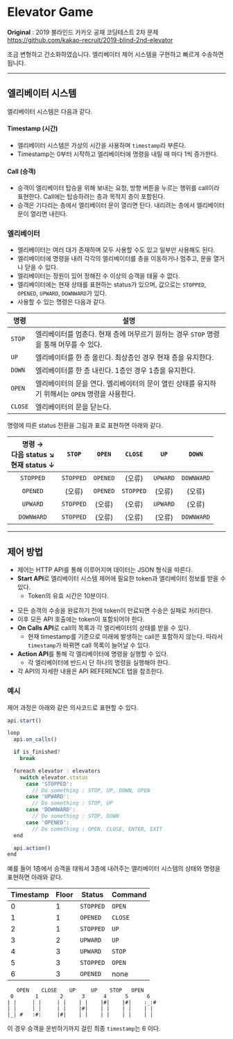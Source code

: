 # Elevator Game

**Original** : 2019 블라인드 카카오 공채 코딩테스트 2차 문제
https://github.com/kakao-recruit/2019-blind-2nd-elevator

조금 변형하고 간소화하였습니다.
엘리베이터 제어 시스템을 구현하고 빠르게 수송하면 됩니다.

* * *

## 엘리베이터 시스템

엘리베이터 시스템은 다음과 같다.

#### Timestamp (시간)

- 엘리베이터 시스템은 가상의 시간을 사용하며 `timestamp`라 부른다.
- Timestamp는 0부터 시작하고 엘리베이터에 명령을 내릴 때 마다 1씩 증가한다.

#### Call (승객)

- 승객이 엘리베이터 탑승을 위해 보내는 요청, 방향 버튼을 누르는 행위를 call이라 표현한다.
  Call에는 탑승하려는 층과 목적지 층이 포함된다.
- 승객은 기다리는 층에서 엘리베이터 문이 열리면 탄다. 내리려는 층에서 엘리베이터 문이 열리면 내린다.

### 엘리베이터

- 엘리베이터는 여러 대가 존재하며 모두 사용할 수도 있고 일부만 사용해도 된다.
- 엘리베이터에 명령을 내려 각각의 엘리베이터를 층을 이동하거나 멈추고, 문을 열거나 닫을 수 있다.
- 엘리베이터는 정원이 있어 정해진 수 이상의 승객을 태울 수 없다.
- 엘리베이터에는 현재 상태를 표현하는 status가 있으며, 값으로는 `STOPPED`, `OPENED`, `UPWARD`, `DOWNWARD`가 있다.
- 사용할 수 있는 명령은 다음과 같다.

| 명령 | 설명 |
| ---- | ---- |
| `STOP` | 엘리베이터를 멈춘다. 현재 층에 머무르기 원하는 경우 `STOP` 명령을 통해 머무를 수 있다. |
| `UP` | 엘리베이터를 한 층 올린다. 최상층인 경우 현재 층을 유지한다. |
| `DOWN` | 엘리베이터를 한 층 내린다. 1층인 경우 1층을 유지한다. |
| `OPEN` | 엘리베이터의 문을 연다. 엘리베이터의 문이 열린 상태를 유지하기 위해서는 `OPEN` 명령을 사용한다. |
| `CLOSE` | 엘리베이터의 문을 닫는다. |

명령에 따른 status 전환을 그림과 표로 표현하면 아래와 같다.



| 명령 → <br> 다음 status ↘︎ <br> 현재 status ↓ | `STOP` | `OPEN` | `CLOSE` | `UP` | `DOWN` |
| :--: | :--: | :--: | :--: | :--: | :--: |
| `STOPPED` | `STOPPED` | `OPENED` | (오류) | `UPWARD` | `DOWNWARD` |
| `OPENED` | (오류) | `OPENED` | `STOPPED` | (오류) | (오류) |
| `UPWARD` | `STOPPED` | (오류) | (오류) | `UPWARD` | (오류) |
| `DOWNWARD` | `STOPPED` | (오류) | (오류) | (오류) | `DOWNWARD` |

* * *

## 제어 방법

- 제어는 HTTP API를 통해 이루어지며 데이터는 JSON 형식을 따른다.
- **Start API**로 엘리베이터 시스템 제어에 필요한 token과 엘리베이터 정보를 받을 수 있다.
  - Token의 유효 시간은 10분이다.
<!--
  - Token을 받은 후 10초 동안은 다시 새로운 token을 발급 받을 수 없다.
-->
  - 모든 승객의 수송을 완료하기 전에 token이 만료되면 수송은 실패로 처리한다.
  - 이후 모든 API 호출에는 token이 포함되어야 한다.
- **On Calls API**로 call의 목록과 각 엘리베이터의 상태를 받을 수 있다.
  - 현재 timestamp를 기준으로 미래에 발생하는 call은 포함하지 않는다. 따라서 `timestamp`가 바뀌면 call 목록이 늘어날 수 있다.
- **Action API**를 통해 각 엘리베이터에 명령을 실행할 수 있다.
  - 각 엘리베이터에 반드시 단 하나의 명령을 실행해야 한다.
- 각 API의 자세한 내용은 API REFERENCE 탭을 참조한다.

### 예시

제어 과정은 아래와 같은 의사코드로 표현할 수 있다.

```js
api.start()

loop
  api.on_calls()

  if is_finished?
    break

  foreach elevator : elevators
    switch elevator.status
      case 'STOPPED':
        // Do something : STOP, UP, DOWN, OPEN
      case 'UPWARD':
        // Do something : STOP, UP
      case 'DOWNWARD':
        // Do something : STOP, DOWN
      case 'OPENED':
        // Do something : OPEN, CLOSE, ENTER, EXIT
  end

  api.action()
end
```

예를 들어 1층에서 승객을 태워서 3층에 내려주는 엘리베이터 시스템의 상태와 명령을 표현하면 아래와 같다.

| Timestamp | Floor | Status | Command |
| - | - | --------- | ------- |
| 0 | 1 | `STOPPED` | `OPEN`  |
| 1 | 1 | `OPENED`  | `CLOSE` |
| 2 | 1 | `STOPPED` | `UP`    |
| 3 | 2 | `UPWARD`  | `UP`    |
| 4 | 3 | `UPWARD`  | `STOP`  |
| 5 | 3 | `STOPPED` | `OPEN`  |
| 6 | 3 | `OPENED`  | none    |

```text
   OPEN    CLOSE    UP     UP    STOP   OPEN
 0       1       2      3      4      5      6
| |     | |     | |    | |    |#|    |#|    :_:#
| |     | |     | |    |#|    | |    | |    | |
|_| #   :#:     |#|    | |    | |    | |    | |
```

이 경우 승객을 운반하기까지 걸린 최종 `timestamp`는 6 이다.
